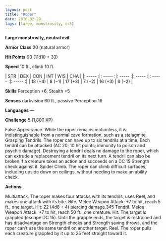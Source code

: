 ```yaml
---
layout: post
title: "Roper"
date: 2016-02-29
tags: [large, monstrosity, cr5]
---
```


**Large monstrosity, neutral evil**

**Armor Class** 20 (natural armor)

**Hit Points** 93 (11d10 + 33)

**Speed** 10 ft., climb 10 ft.

|   STR   |   DEX   |   CON   |   INT   |   WIS   |   CHA   |
|: ----- :|: ----- :|: ----- :|: ----- :|: ----- :|: ----- :|
| 18 (+4) | 8 (−1) | 17 (+3) | 7 (−2) | 16 (+3) | 6 (−2) |

**Skills** Perception +6, Stealth +5 

**Senses** darkvision 60 ft., passive Perception 16 

**Languages** — 

**Challenge** 5 (1,800 XP)

False Appearance. While the roper remains motionless, it is indistinguishable from a normal cave formation, such as a stalagmite. Grasping Tendrils. The roper can have up to six tendrils at a time. Each tendril can be attacked (AC 20; 10 hit points; immunity to poison and psychic damage). Destroying a tendril deals no damage to the roper, which can extrude a replacement tendril on its next turn. A tendril can also be broken if a creature takes an action and succeeds on a DC 15 Strength check against it. Spider Climb. The roper can climb difficult surfaces, including upside down on ceilings, without needing to make an ability check. 

**Actions**

Multiattack. The roper makes four attacks with its tendrils, uses Reel, and makes one attack with its bite. Bite. Melee Weapon Attack: +7 to hit, reach 5 ft., one target. Hit: 22 (4d8 + 4) piercing damage.345 Tendril. Melee Weapon Attack: +7 to hit, reach 50 ft., one creature. Hit: The target is grappled (escape DC 15). Until the grapple ends, the target is restrained and has disadvantage on Strength checks and Strength saving throws, and the roper can’t use the same tendril on another target. Reel. The roper pulls each creature grappled by it up to 25 feet straight toward it.